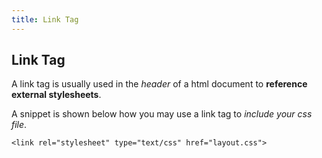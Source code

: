 ```yaml
---
title: Link Tag
---
```

## Link Tag

A link tag is usually used in the _header_ of a html document to **reference external stylesheets**.

A snippet is shown below how you may use a link tag to _include your css file_.

`<link rel="stylesheet" type="text/css" href="layout.css">`
